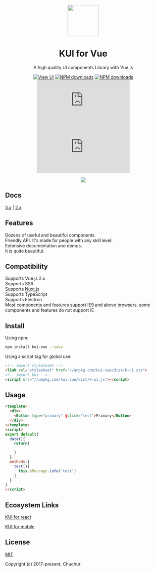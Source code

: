 <p align="center">
    <a href="https://k-ui.cn">
        <img width="100" src="https://chuchur.com/img/logo-kui.svg">
    </a>
</p>
<h1 align="center">
   KUI for Vue   
</h1>

<div align="center">

A high quality UI components Library with Vue.js

[![View UI](https://img.shields.io/npm/v/kui-vue.svg?style=flat-square)](https://www.npmjs.org/package/kui-vue)
[![NPM downloads](http://img.shields.io/npm/dm/kui-vue.svg?style=flat-square)](https://npmjs.org/package/kui-vue)
[![NPM downloads](https://img.shields.io/npm/dt/kui-vue.svg?style=flat-square)](https://npmjs.org/package/kui-vue)
![JS gzip size](http://img.badgesize.io/https://unpkg.com/kui-vue/dist/k-ui.js?compression=gzip&label=gzip%20size:%20JS&style=flat-square)
![CSS gzip size](http://img.badgesize.io/https://unpkg.com/kui-vue/dist/k-ui.css?compression=gzip&label=gzip%20size:%20CSS&style=flat-square)

![](https://k-ui.cn/img/theme.jpg)
</div>

## Docs   
[3.x](https://k-ui.cn) | [2.x](https://v2.k-ui.cn)

## Features
Dozens of useful and beautiful components.    
Friendly API. It's made for people with any skill level.    
Extensive documentation and demos.    
It is quite beautiful.   


## Compatibility
Supports Vue.js 2.x   
Supports SSR   
Supports [Nuxt.js](https://nuxtjs.org/)   
Supports TypeScript   
Supports Electron   
Most components and features support IE9 and above browsers, some   components and features do not support IE

## Install

Using npm:
```sh
npm install kui-vue --save
```

Using a script tag for global use:

```html
<!-- import stylesheet -->
<link rel="stylesheet" href="//unpkg.com/kui-vue/dist/k-ui.css">
<!-- import kui -->
<script src="//unpkg.com/kui-vue/dist/k-ui.js"></script>
```

## Usage
```html
<template>
  <div>
    <Button type="primary" @click="test">Primary</Button>
  </div>
</template>
<script>
export default{
  data(){
    return{

    }
  },
  methods:{
    test(){
      this.$Message.info('test')
    }
  }
}
</script>
```

## Ecosystem Links
[KUI for react](https://react.k-ui.cn)    

[KUI for mobile](https://gitee.com/chuchur/kui-vue-mobile)


## License
[MIT](http://opensource.org/licenses/MIT)

Copyright (c) 2017-present, Chuchur
